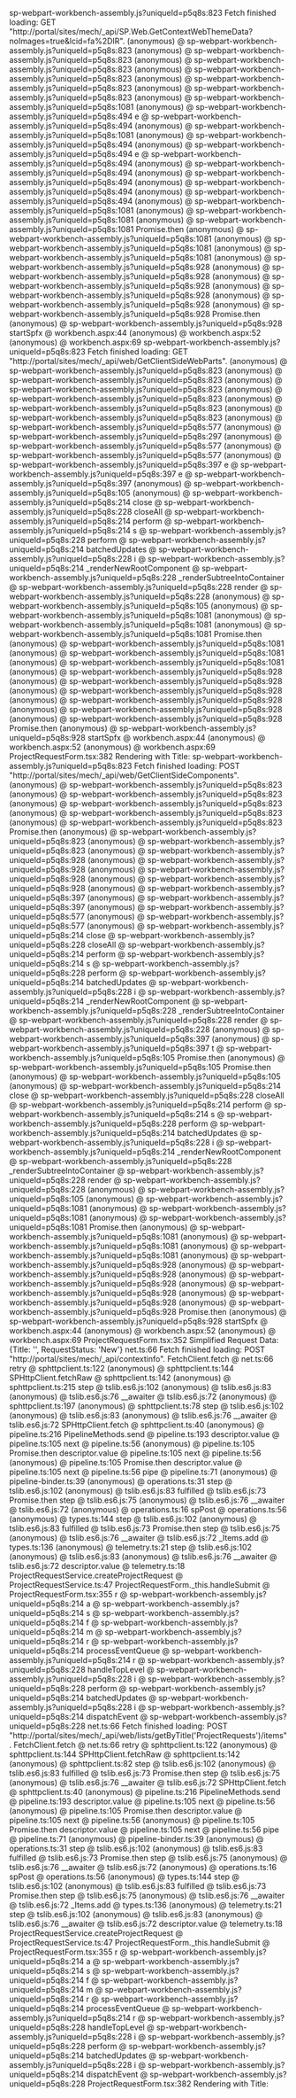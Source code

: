 sp-webpart-workbench-assembly.js?uniqueId=p5q8s:823 Fetch finished loading: GET "http://portal/sites/mech/_api/SP.Web.GetContextWebThemeData?noImages=true&lcid=fa%2DIR".
(anonymous) @ sp-webpart-workbench-assembly.js?uniqueId=p5q8s:823
(anonymous) @ sp-webpart-workbench-assembly.js?uniqueId=p5q8s:823
(anonymous) @ sp-webpart-workbench-assembly.js?uniqueId=p5q8s:823
(anonymous) @ sp-webpart-workbench-assembly.js?uniqueId=p5q8s:823
(anonymous) @ sp-webpart-workbench-assembly.js?uniqueId=p5q8s:823
(anonymous) @ sp-webpart-workbench-assembly.js?uniqueId=p5q8s:823
(anonymous) @ sp-webpart-workbench-assembly.js?uniqueId=p5q8s:1081
(anonymous) @ sp-webpart-workbench-assembly.js?uniqueId=p5q8s:494
e @ sp-webpart-workbench-assembly.js?uniqueId=p5q8s:494
(anonymous) @ sp-webpart-workbench-assembly.js?uniqueId=p5q8s:1081
(anonymous) @ sp-webpart-workbench-assembly.js?uniqueId=p5q8s:494
(anonymous) @ sp-webpart-workbench-assembly.js?uniqueId=p5q8s:494
e @ sp-webpart-workbench-assembly.js?uniqueId=p5q8s:494
(anonymous) @ sp-webpart-workbench-assembly.js?uniqueId=p5q8s:494
(anonymous) @ sp-webpart-workbench-assembly.js?uniqueId=p5q8s:494
(anonymous) @ sp-webpart-workbench-assembly.js?uniqueId=p5q8s:494
(anonymous) @ sp-webpart-workbench-assembly.js?uniqueId=p5q8s:494
(anonymous) @ sp-webpart-workbench-assembly.js?uniqueId=p5q8s:1081
(anonymous) @ sp-webpart-workbench-assembly.js?uniqueId=p5q8s:1081
(anonymous) @ sp-webpart-workbench-assembly.js?uniqueId=p5q8s:1081
Promise.then
(anonymous) @ sp-webpart-workbench-assembly.js?uniqueId=p5q8s:1081
(anonymous) @ sp-webpart-workbench-assembly.js?uniqueId=p5q8s:1081
(anonymous) @ sp-webpart-workbench-assembly.js?uniqueId=p5q8s:1081
(anonymous) @ sp-webpart-workbench-assembly.js?uniqueId=p5q8s:928
(anonymous) @ sp-webpart-workbench-assembly.js?uniqueId=p5q8s:928
(anonymous) @ sp-webpart-workbench-assembly.js?uniqueId=p5q8s:928
(anonymous) @ sp-webpart-workbench-assembly.js?uniqueId=p5q8s:928
(anonymous) @ sp-webpart-workbench-assembly.js?uniqueId=p5q8s:928
(anonymous) @ sp-webpart-workbench-assembly.js?uniqueId=p5q8s:928
Promise.then
(anonymous) @ sp-webpart-workbench-assembly.js?uniqueId=p5q8s:928
startSpfx @ workbench.aspx:44
(anonymous) @ workbench.aspx:52
(anonymous) @ workbench.aspx:69
sp-webpart-workbench-assembly.js?uniqueId=p5q8s:823 Fetch finished loading: GET "http://portal/sites/mech/_api/web/GetClientSideWebParts".
(anonymous) @ sp-webpart-workbench-assembly.js?uniqueId=p5q8s:823
(anonymous) @ sp-webpart-workbench-assembly.js?uniqueId=p5q8s:823
(anonymous) @ sp-webpart-workbench-assembly.js?uniqueId=p5q8s:823
(anonymous) @ sp-webpart-workbench-assembly.js?uniqueId=p5q8s:823
(anonymous) @ sp-webpart-workbench-assembly.js?uniqueId=p5q8s:823
(anonymous) @ sp-webpart-workbench-assembly.js?uniqueId=p5q8s:823
(anonymous) @ sp-webpart-workbench-assembly.js?uniqueId=p5q8s:577
(anonymous) @ sp-webpart-workbench-assembly.js?uniqueId=p5q8s:297
(anonymous) @ sp-webpart-workbench-assembly.js?uniqueId=p5q8s:577
(anonymous) @ sp-webpart-workbench-assembly.js?uniqueId=p5q8s:577
(anonymous) @ sp-webpart-workbench-assembly.js?uniqueId=p5q8s:397
e @ sp-webpart-workbench-assembly.js?uniqueId=p5q8s:397
e @ sp-webpart-workbench-assembly.js?uniqueId=p5q8s:397
(anonymous) @ sp-webpart-workbench-assembly.js?uniqueId=p5q8s:105
(anonymous) @ sp-webpart-workbench-assembly.js?uniqueId=p5q8s:214
close @ sp-webpart-workbench-assembly.js?uniqueId=p5q8s:228
closeAll @ sp-webpart-workbench-assembly.js?uniqueId=p5q8s:214
perform @ sp-webpart-workbench-assembly.js?uniqueId=p5q8s:214
s @ sp-webpart-workbench-assembly.js?uniqueId=p5q8s:228
perform @ sp-webpart-workbench-assembly.js?uniqueId=p5q8s:214
batchedUpdates @ sp-webpart-workbench-assembly.js?uniqueId=p5q8s:228
i @ sp-webpart-workbench-assembly.js?uniqueId=p5q8s:214
_renderNewRootComponent @ sp-webpart-workbench-assembly.js?uniqueId=p5q8s:228
_renderSubtreeIntoContainer @ sp-webpart-workbench-assembly.js?uniqueId=p5q8s:228
render @ sp-webpart-workbench-assembly.js?uniqueId=p5q8s:228
(anonymous) @ sp-webpart-workbench-assembly.js?uniqueId=p5q8s:105
(anonymous) @ sp-webpart-workbench-assembly.js?uniqueId=p5q8s:1081
(anonymous) @ sp-webpart-workbench-assembly.js?uniqueId=p5q8s:1081
(anonymous) @ sp-webpart-workbench-assembly.js?uniqueId=p5q8s:1081
Promise.then
(anonymous) @ sp-webpart-workbench-assembly.js?uniqueId=p5q8s:1081
(anonymous) @ sp-webpart-workbench-assembly.js?uniqueId=p5q8s:1081
(anonymous) @ sp-webpart-workbench-assembly.js?uniqueId=p5q8s:1081
(anonymous) @ sp-webpart-workbench-assembly.js?uniqueId=p5q8s:928
(anonymous) @ sp-webpart-workbench-assembly.js?uniqueId=p5q8s:928
(anonymous) @ sp-webpart-workbench-assembly.js?uniqueId=p5q8s:928
(anonymous) @ sp-webpart-workbench-assembly.js?uniqueId=p5q8s:928
(anonymous) @ sp-webpart-workbench-assembly.js?uniqueId=p5q8s:928
(anonymous) @ sp-webpart-workbench-assembly.js?uniqueId=p5q8s:928
Promise.then
(anonymous) @ sp-webpart-workbench-assembly.js?uniqueId=p5q8s:928
startSpfx @ workbench.aspx:44
(anonymous) @ workbench.aspx:52
(anonymous) @ workbench.aspx:69
ProjectRequestForm.tsx:382 Rendering with Title:
sp-webpart-workbench-assembly.js?uniqueId=p5q8s:823 Fetch finished loading: POST "http://portal/sites/mech/_api/web/GetClientSideComponents".
(anonymous) @ sp-webpart-workbench-assembly.js?uniqueId=p5q8s:823
(anonymous) @ sp-webpart-workbench-assembly.js?uniqueId=p5q8s:823
(anonymous) @ sp-webpart-workbench-assembly.js?uniqueId=p5q8s:823
(anonymous) @ sp-webpart-workbench-assembly.js?uniqueId=p5q8s:823
(anonymous) @ sp-webpart-workbench-assembly.js?uniqueId=p5q8s:823
Promise.then
(anonymous) @ sp-webpart-workbench-assembly.js?uniqueId=p5q8s:823
(anonymous) @ sp-webpart-workbench-assembly.js?uniqueId=p5q8s:823
(anonymous) @ sp-webpart-workbench-assembly.js?uniqueId=p5q8s:928
(anonymous) @ sp-webpart-workbench-assembly.js?uniqueId=p5q8s:928
(anonymous) @ sp-webpart-workbench-assembly.js?uniqueId=p5q8s:928
(anonymous) @ sp-webpart-workbench-assembly.js?uniqueId=p5q8s:928
(anonymous) @ sp-webpart-workbench-assembly.js?uniqueId=p5q8s:397
(anonymous) @ sp-webpart-workbench-assembly.js?uniqueId=p5q8s:397
(anonymous) @ sp-webpart-workbench-assembly.js?uniqueId=p5q8s:577
(anonymous) @ sp-webpart-workbench-assembly.js?uniqueId=p5q8s:577
(anonymous) @ sp-webpart-workbench-assembly.js?uniqueId=p5q8s:214
close @ sp-webpart-workbench-assembly.js?uniqueId=p5q8s:228
closeAll @ sp-webpart-workbench-assembly.js?uniqueId=p5q8s:214
perform @ sp-webpart-workbench-assembly.js?uniqueId=p5q8s:214
s @ sp-webpart-workbench-assembly.js?uniqueId=p5q8s:228
perform @ sp-webpart-workbench-assembly.js?uniqueId=p5q8s:214
batchedUpdates @ sp-webpart-workbench-assembly.js?uniqueId=p5q8s:228
i @ sp-webpart-workbench-assembly.js?uniqueId=p5q8s:214
_renderNewRootComponent @ sp-webpart-workbench-assembly.js?uniqueId=p5q8s:228
_renderSubtreeIntoContainer @ sp-webpart-workbench-assembly.js?uniqueId=p5q8s:228
render @ sp-webpart-workbench-assembly.js?uniqueId=p5q8s:228
(anonymous) @ sp-webpart-workbench-assembly.js?uniqueId=p5q8s:397
(anonymous) @ sp-webpart-workbench-assembly.js?uniqueId=p5q8s:397
t @ sp-webpart-workbench-assembly.js?uniqueId=p5q8s:105
Promise.then
(anonymous) @ sp-webpart-workbench-assembly.js?uniqueId=p5q8s:105
Promise.then
(anonymous) @ sp-webpart-workbench-assembly.js?uniqueId=p5q8s:105
(anonymous) @ sp-webpart-workbench-assembly.js?uniqueId=p5q8s:214
close @ sp-webpart-workbench-assembly.js?uniqueId=p5q8s:228
closeAll @ sp-webpart-workbench-assembly.js?uniqueId=p5q8s:214
perform @ sp-webpart-workbench-assembly.js?uniqueId=p5q8s:214
s @ sp-webpart-workbench-assembly.js?uniqueId=p5q8s:228
perform @ sp-webpart-workbench-assembly.js?uniqueId=p5q8s:214
batchedUpdates @ sp-webpart-workbench-assembly.js?uniqueId=p5q8s:228
i @ sp-webpart-workbench-assembly.js?uniqueId=p5q8s:214
_renderNewRootComponent @ sp-webpart-workbench-assembly.js?uniqueId=p5q8s:228
_renderSubtreeIntoContainer @ sp-webpart-workbench-assembly.js?uniqueId=p5q8s:228
render @ sp-webpart-workbench-assembly.js?uniqueId=p5q8s:228
(anonymous) @ sp-webpart-workbench-assembly.js?uniqueId=p5q8s:105
(anonymous) @ sp-webpart-workbench-assembly.js?uniqueId=p5q8s:1081
(anonymous) @ sp-webpart-workbench-assembly.js?uniqueId=p5q8s:1081
(anonymous) @ sp-webpart-workbench-assembly.js?uniqueId=p5q8s:1081
Promise.then
(anonymous) @ sp-webpart-workbench-assembly.js?uniqueId=p5q8s:1081
(anonymous) @ sp-webpart-workbench-assembly.js?uniqueId=p5q8s:1081
(anonymous) @ sp-webpart-workbench-assembly.js?uniqueId=p5q8s:1081
(anonymous) @ sp-webpart-workbench-assembly.js?uniqueId=p5q8s:928
(anonymous) @ sp-webpart-workbench-assembly.js?uniqueId=p5q8s:928
(anonymous) @ sp-webpart-workbench-assembly.js?uniqueId=p5q8s:928
(anonymous) @ sp-webpart-workbench-assembly.js?uniqueId=p5q8s:928
(anonymous) @ sp-webpart-workbench-assembly.js?uniqueId=p5q8s:928
(anonymous) @ sp-webpart-workbench-assembly.js?uniqueId=p5q8s:928
Promise.then
(anonymous) @ sp-webpart-workbench-assembly.js?uniqueId=p5q8s:928
startSpfx @ workbench.aspx:44
(anonymous) @ workbench.aspx:52
(anonymous) @ workbench.aspx:69
ProjectRequestForm.tsx:352 Simplified Request Data: {Title: '', RequestStatus: 'New'}
net.ts:66 Fetch finished loading: POST "http://portal/sites/mech/_api/contextinfo".
FetchClient.fetch @ net.ts:66
retry @ sphttpclient.ts:122
(anonymous) @ sphttpclient.ts:144
SPHttpClient.fetchRaw @ sphttpclient.ts:142
(anonymous) @ sphttpclient.ts:215
step @ tslib.es6.js:102
(anonymous) @ tslib.es6.js:83
(anonymous) @ tslib.es6.js:76
__awaiter @ tslib.es6.js:72
(anonymous) @ sphttpclient.ts:197
(anonymous) @ sphttpclient.ts:78
step @ tslib.es6.js:102
(anonymous) @ tslib.es6.js:83
(anonymous) @ tslib.es6.js:76
__awaiter @ tslib.es6.js:72
SPHttpClient.fetch @ sphttpclient.ts:40
(anonymous) @ pipeline.ts:216
PipelineMethods.send @ pipeline.ts:193
descriptor.value @ pipeline.ts:105
next @ pipeline.ts:56
(anonymous) @ pipeline.ts:105
Promise.then
descriptor.value @ pipeline.ts:105
next @ pipeline.ts:56
(anonymous) @ pipeline.ts:105
Promise.then
descriptor.value @ pipeline.ts:105
next @ pipeline.ts:56
pipe @ pipeline.ts:71
(anonymous) @ pipeline-binder.ts:39
(anonymous) @ operations.ts:31
step @ tslib.es6.js:102
(anonymous) @ tslib.es6.js:83
fulfilled @ tslib.es6.js:73
Promise.then
step @ tslib.es6.js:75
(anonymous) @ tslib.es6.js:76
__awaiter @ tslib.es6.js:72
(anonymous) @ operations.ts:16
spPost @ operations.ts:56
(anonymous) @ types.ts:144
step @ tslib.es6.js:102
(anonymous) @ tslib.es6.js:83
fulfilled @ tslib.es6.js:73
Promise.then
step @ tslib.es6.js:75
(anonymous) @ tslib.es6.js:76
__awaiter @ tslib.es6.js:72
_Items.add @ types.ts:136
(anonymous) @ telemetry.ts:21
step @ tslib.es6.js:102
(anonymous) @ tslib.es6.js:83
(anonymous) @ tslib.es6.js:76
__awaiter @ tslib.es6.js:72
descriptor.value @ telemetry.ts:18
ProjectRequestService.createProjectRequest @ ProjectRequestService.ts:47
ProjectRequestForm._this.handleSubmit @ ProjectRequestForm.tsx:355
r @ sp-webpart-workbench-assembly.js?uniqueId=p5q8s:214
a @ sp-webpart-workbench-assembly.js?uniqueId=p5q8s:214
s @ sp-webpart-workbench-assembly.js?uniqueId=p5q8s:214
f @ sp-webpart-workbench-assembly.js?uniqueId=p5q8s:214
m @ sp-webpart-workbench-assembly.js?uniqueId=p5q8s:214
r @ sp-webpart-workbench-assembly.js?uniqueId=p5q8s:214
processEventQueue @ sp-webpart-workbench-assembly.js?uniqueId=p5q8s:214
r @ sp-webpart-workbench-assembly.js?uniqueId=p5q8s:228
handleTopLevel @ sp-webpart-workbench-assembly.js?uniqueId=p5q8s:228
i @ sp-webpart-workbench-assembly.js?uniqueId=p5q8s:228
perform @ sp-webpart-workbench-assembly.js?uniqueId=p5q8s:214
batchedUpdates @ sp-webpart-workbench-assembly.js?uniqueId=p5q8s:228
i @ sp-webpart-workbench-assembly.js?uniqueId=p5q8s:214
dispatchEvent @ sp-webpart-workbench-assembly.js?uniqueId=p5q8s:228
net.ts:66 Fetch finished loading: POST "http://portal/sites/mech/_api/web/lists/getByTitle('ProjectRequests')/items".
FetchClient.fetch @ net.ts:66
retry @ sphttpclient.ts:122
(anonymous) @ sphttpclient.ts:144
SPHttpClient.fetchRaw @ sphttpclient.ts:142
(anonymous) @ sphttpclient.ts:82
step @ tslib.es6.js:102
(anonymous) @ tslib.es6.js:83
fulfilled @ tslib.es6.js:73
Promise.then
step @ tslib.es6.js:75
(anonymous) @ tslib.es6.js:76
__awaiter @ tslib.es6.js:72
SPHttpClient.fetch @ sphttpclient.ts:40
(anonymous) @ pipeline.ts:216
PipelineMethods.send @ pipeline.ts:193
descriptor.value @ pipeline.ts:105
next @ pipeline.ts:56
(anonymous) @ pipeline.ts:105
Promise.then
descriptor.value @ pipeline.ts:105
next @ pipeline.ts:56
(anonymous) @ pipeline.ts:105
Promise.then
descriptor.value @ pipeline.ts:105
next @ pipeline.ts:56
pipe @ pipeline.ts:71
(anonymous) @ pipeline-binder.ts:39
(anonymous) @ operations.ts:31
step @ tslib.es6.js:102
(anonymous) @ tslib.es6.js:83
fulfilled @ tslib.es6.js:73
Promise.then
step @ tslib.es6.js:75
(anonymous) @ tslib.es6.js:76
__awaiter @ tslib.es6.js:72
(anonymous) @ operations.ts:16
spPost @ operations.ts:56
(anonymous) @ types.ts:144
step @ tslib.es6.js:102
(anonymous) @ tslib.es6.js:83
fulfilled @ tslib.es6.js:73
Promise.then
step @ tslib.es6.js:75
(anonymous) @ tslib.es6.js:76
__awaiter @ tslib.es6.js:72
_Items.add @ types.ts:136
(anonymous) @ telemetry.ts:21
step @ tslib.es6.js:102
(anonymous) @ tslib.es6.js:83
(anonymous) @ tslib.es6.js:76
__awaiter @ tslib.es6.js:72
descriptor.value @ telemetry.ts:18
ProjectRequestService.createProjectRequest @ ProjectRequestService.ts:47
ProjectRequestForm._this.handleSubmit @ ProjectRequestForm.tsx:355
r @ sp-webpart-workbench-assembly.js?uniqueId=p5q8s:214
a @ sp-webpart-workbench-assembly.js?uniqueId=p5q8s:214
s @ sp-webpart-workbench-assembly.js?uniqueId=p5q8s:214
f @ sp-webpart-workbench-assembly.js?uniqueId=p5q8s:214
m @ sp-webpart-workbench-assembly.js?uniqueId=p5q8s:214
r @ sp-webpart-workbench-assembly.js?uniqueId=p5q8s:214
processEventQueue @ sp-webpart-workbench-assembly.js?uniqueId=p5q8s:214
r @ sp-webpart-workbench-assembly.js?uniqueId=p5q8s:228
handleTopLevel @ sp-webpart-workbench-assembly.js?uniqueId=p5q8s:228
i @ sp-webpart-workbench-assembly.js?uniqueId=p5q8s:228
perform @ sp-webpart-workbench-assembly.js?uniqueId=p5q8s:214
batchedUpdates @ sp-webpart-workbench-assembly.js?uniqueId=p5q8s:228
i @ sp-webpart-workbench-assembly.js?uniqueId=p5q8s:214
dispatchEvent @ sp-webpart-workbench-assembly.js?uniqueId=p5q8s:228
ProjectRequestForm.tsx:382 Rendering with Title:
